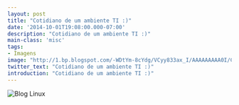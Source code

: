 ```yaml
---
layout: post
title: "Cotidiano de um ambiente TI :)"
date: '2014-10-01T19:08:00.000-07:00'
description: "Cotidiano de um ambiente TI :)"
main-class: 'misc'
tags:
- Imagens
image: "http://1.bp.blogspot.com/-WDtYm-8cYdg/VCyy833ax_I/AAAAAAAAA0I/C4rcJeIR5Ng/s72-c/it-support.gif"
twitter_text: "Cotidiano de um ambiente TI :)"
introduction: "Cotidiano de um ambiente TI :)"
---
```

![Blog Linux](http://1.bp.blogspot.com/-WDtYm-8cYdg/VCyy833ax_I/AAAAAAAAA0I/C4rcJeIR5Ng/s1600/it-support.gif "Blog Linux")
